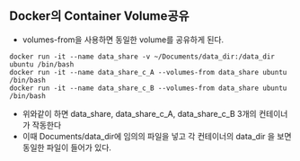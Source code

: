 ## Docker의 Container Volume공유

- volumes-from을 사용하면 동일한 volume를 공유하게 된다.

```shell
docker run -it --name data_share -v ~/Documents/data_dir:/data_dir ubuntu /bin/bash
docker run -it --name data_share_c_A --volumes-from data_share ubuntu /bin/bash
docker run -it --name data_share_c_B --volumes-from data_share ubuntu /bin/bash
```

- 위와같이 하면 data_share, data_share_c_A, data_share_c_B 3개의 컨테이너가 작동한다
- 이때 Documents/data_dir에 임의의 파일을 넣고 각 컨테이너의 data_dir 을 보면 동일한 파일이 들어가 있다.